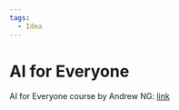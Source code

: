 ```yaml
---
tags:
  - Idea
---
```

# AI for Everyone
AI for Everyone course by Andrew NG: [link](https://www.coursera.org/learn/ai-for-everyone?utm_source=deeplearningai&utm_medium=institutions&utm_campaign=WebsiteCoursesAI4ETopButton)